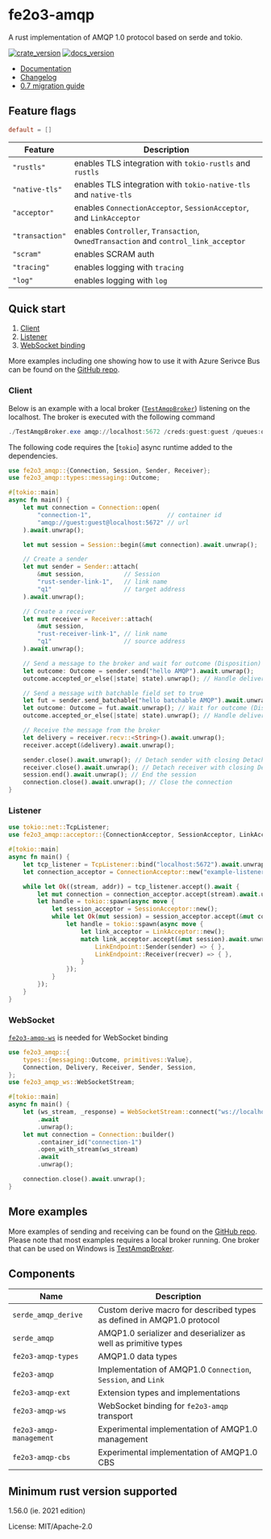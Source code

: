 # fe2o3-amqp

A rust implementation of AMQP 1.0 protocol based on serde and tokio.

[![crate_version](https://img.shields.io/crates/v/fe2o3-amqp.svg?style=flat)](https://crates.io/crates/fe2o3-amqp) [![docs_version](https://img.shields.io/badge/docs-latest-blue.svg?style=flat)](https://docs.rs/fe2o3-amqp/latest/fe2o3_amqp/)

- [Documentation](https://docs.rs/fe2o3-amqp)
- [Changelog](https://github.com/minghuaw/fe2o3-amqp/blob/main/fe2o3-amqp/Changelog.md)
- [0.7 migration guide](https://github.com/minghuaw/fe2o3-amqp/issues/120)

## Feature flags

```toml
default = []
```

| Feature | Description |
|---------|-------------|
|`"rustls"`| enables TLS integration with `tokio-rustls` and `rustls` |
|`"native-tls"`| enables TLS integration with `tokio-native-tls` and `native-tls`|
|`"acceptor"`| enables `ConnectionAcceptor`, `SessionAcceptor`, and `LinkAcceptor`|
|`"transaction"`| enables `Controller`, `Transaction`, `OwnedTransaction` and `control_link_acceptor` |
|`"scram"`| enables SCRAM auth |
|`"tracing"`| enables logging with `tracing` |
|`"log"`| enables logging with `log` |

## Quick start

1. [Client](#client)
2. [Listener](#listener)
3. [WebSocket binding](#websocket)

More examples including one showing how to use it with Azure Serivce Bus can be found on the [GitHub repo](https://github.com/minghuaw/fe2o3-amqp/tree/main/examples).

### Client

Below is an example with a local broker ([`TestAmqpBroker`](https://github.com/Azure/amqpnetlite/releases/download/test_broker.1609/TestAmqpBroker.zip))
listening on the localhost. The broker is executed with the following command

```powershell
./TestAmqpBroker.exe amqp://localhost:5672 /creds:guest:guest /queues:q1
```

The following code requires the [`tokio`] async runtime added to the dependencies.

```rust
use fe2o3_amqp::{Connection, Session, Sender, Receiver};
use fe2o3_amqp::types::messaging::Outcome;

#[tokio::main]
async fn main() {
    let mut connection = Connection::open(
        "connection-1",                     // container id
        "amqp://guest:guest@localhost:5672" // url
    ).await.unwrap();

    let mut session = Session::begin(&mut connection).await.unwrap();

    // Create a sender
    let mut sender = Sender::attach(
        &mut session,           // Session
        "rust-sender-link-1",   // link name
        "q1"                    // target address
    ).await.unwrap();

    // Create a receiver
    let mut receiver = Receiver::attach(
        &mut session,
        "rust-receiver-link-1", // link name
        "q1"                    // source address
    ).await.unwrap();

    // Send a message to the broker and wait for outcome (Disposition)
    let outcome: Outcome = sender.send("hello AMQP").await.unwrap();
    outcome.accepted_or_else(|state| state).unwrap(); // Handle delivery outcome

    // Send a message with batchable field set to true
    let fut = sender.send_batchable("hello batchable AMQP").await.unwrap();
    let outcome: Outcome = fut.await.unwrap(); // Wait for outcome (Disposition)
    outcome.accepted_or_else(|state| state).unwrap(); // Handle delivery outcome

    // Receive the message from the broker
    let delivery = receiver.recv::<String>().await.unwrap();
    receiver.accept(&delivery).await.unwrap();

    sender.close().await.unwrap(); // Detach sender with closing Detach performatives
    receiver.close().await.unwrap(); // Detach receiver with closing Detach performatives
    session.end().await.unwrap(); // End the session
    connection.close().await.unwrap(); // Close the connection
}
```

### Listener

```rust
use tokio::net::TcpListener;
use fe2o3_amqp::acceptor::{ConnectionAcceptor, SessionAcceptor, LinkAcceptor, LinkEndpoint};

#[tokio::main]
async fn main() {
    let tcp_listener = TcpListener::bind("localhost:5672").await.unwrap();
    let connection_acceptor = ConnectionAcceptor::new("example-listener");

    while let Ok((stream, addr)) = tcp_listener.accept().await {
        let mut connection = connection_acceptor.accept(stream).await.unwrap();
        let handle = tokio::spawn(async move {
            let session_acceptor = SessionAcceptor::new();
            while let Ok(mut session) = session_acceptor.accept(&mut connection).await{
                let handle = tokio::spawn(async move {
                    let link_acceptor = LinkAcceptor::new();
                    match link_acceptor.accept(&mut session).await.unwrap() {
                        LinkEndpoint::Sender(sender) => { },
                        LinkEndpoint::Receiver(recver) => { },
                    }
                });
            }
        });
    }
}
```

### WebSocket

[`fe2o3-amqp-ws`](https://crates.io/crates/fe2o3-amqp-ws) is needed for WebSocket binding

```rust
use fe2o3_amqp::{
    types::{messaging::Outcome, primitives::Value},
    Connection, Delivery, Receiver, Sender, Session,
};
use fe2o3_amqp_ws::WebSocketStream;

#[tokio::main]
async fn main() {
    let (ws_stream, _response) = WebSocketStream::connect("ws://localhost:5673")
        .await
        .unwrap();
    let mut connection = Connection::builder()
        .container_id("connection-1")
        .open_with_stream(ws_stream)
        .await
        .unwrap();

    connection.close().await.unwrap();
}
```

## More examples

More examples of sending and receiving can be found on the [GitHub repo](https://github.com/minghuaw/fe2o3-amqp/tree/main/examples/).
Please note that most examples requires a local broker running. One broker that can be used on Windows is [TestAmqpBroker](https://azure.github.io/amqpnetlite/articles/hello_amqp.html).

## Components

| Name | Description |
|------|-------------|
|`serde_amqp_derive`| Custom derive macro for described types as defined in AMQP1.0 protocol |
|`serde_amqp`| AMQP1.0 serializer and deserializer as well as primitive types |
|`fe2o3-amqp-types`| AMQP1.0 data types |
|`fe2o3-amqp`| Implementation of AMQP1.0 `Connection`, `Session`, and `Link` |
|`fe2o3-amqp-ext`| Extension types and implementations |
|`fe2o3-amqp-ws` | WebSocket binding for `fe2o3-amqp` transport |
|`fe2o3-amqp-management`| Experimental implementation of AMQP1.0 management |
|`fe2o3-amqp-cbs`| Experimental implementation of AMQP1.0 CBS |

## Minimum rust version supported

1.56.0 (ie. 2021 edition)

License: MIT/Apache-2.0
